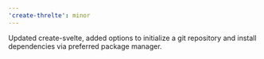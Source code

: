 ```yaml
---
'create-threlte': minor
---
```


Updated create-svelte, added options to initialize a git repository and install dependencies via preferred package manager.
